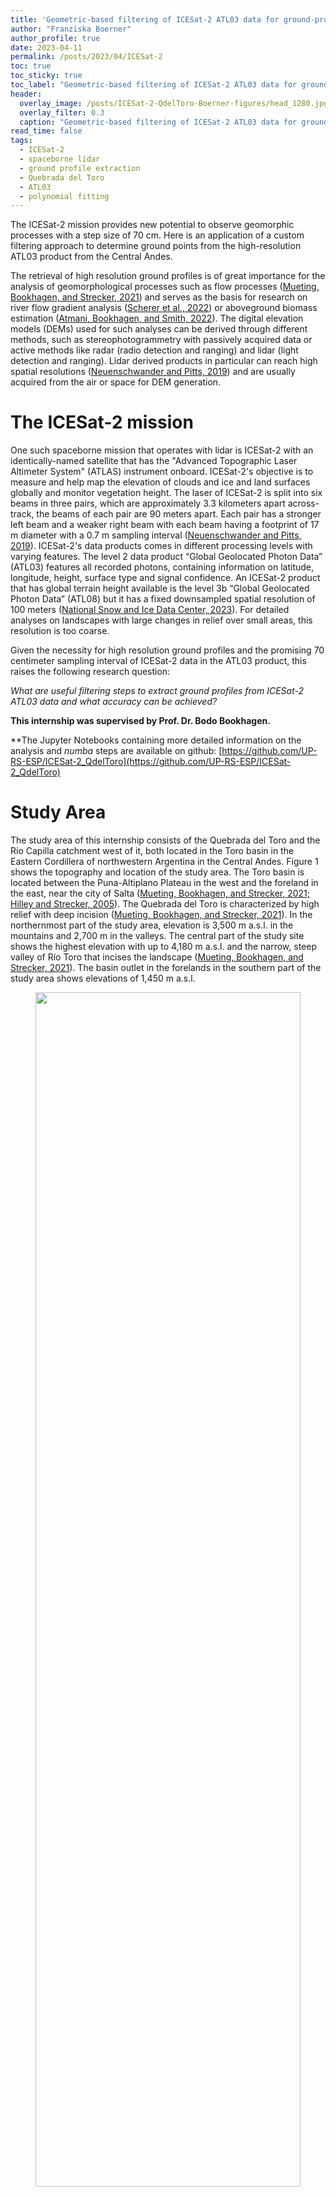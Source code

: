```yaml
---
title: 'Geometric-based filtering of ICESat-2 ATL03 data for ground-profile retrieval in the Quebrada del Toro, Argentina'
author: "Franziska Boerner"
author_profile: true
date: 2023-04-11
permalink: /posts/2023/04/ICESat-2
toc: true
toc_sticky: true
toc_label: "Geometric-based filtering of ICESat-2 ATL03 data for ground-profile retrieval in the Quebrada del Toro, Argentina"
header:
  overlay_image: /posts/ICESat-2-QdelToro-Boerner-figures/head_1280.jpg
  overlay_filter: 0.3
  caption: "Geometric-based filtering of ICESat-2 ATL03 data for ground-profile retrieval in the Quebrada del Toro, Argentina"
read_time: false
tags:
  - ICESat-2
  - spaceborne lidar
  - ground profile extraction
  - Quebrada del Toro
  - ATL03
  - polynomial fitting
---
```


The ICESat-2 mission provides new potential to observe geomorphic processes with a step size of 70 cm. Here is an application of a custom filtering approach to determine ground points from the high-resolution ATL03 product from the Central Andes.


The retrieval of high resolution ground profiles is of great importance for the analysis of geomorphological processes such as flow processes ([Mueting, Bookhagen, and Strecker, 2021](#sources)) and serves as the basis for research on river flow gradient analysis ([Scherer et al., 2022](#sources)) or aboveground biomass estimation ([Atmani, Bookhagen, and Smith, 2022](#sources)). The digital elevation models (DEMs) used for such analyses can be derived through different methods, such as stereophotogrammetry with passively acquired data or active methods like radar (radio detection and ranging) and lidar (light detection and ranging). Lidar derived products in particular can reach high spatial resolutions ([Neuenschwander and Pitts, 2019](#sources)) and are usually acquired from the air or space for DEM generation.

# The ICESat-2 mission

One such spaceborne mission that operates with lidar is ICESat-2 with an identically-named satellite that has the "Advanced Topographic Laser Altimeter System" (ATLAS) instrument onboard. ICESat-2's objective is to measure and help map the elevation of clouds and ice and land surfaces globally and monitor vegetation height.
The laser of ICESat-2 is split into six beams in three pairs, which are approximately 3.3 kilometers apart across-track, the beams of each pair are 90 meters apart. Each pair has a stronger left beam and a weaker right beam with each beam having a footprint of 17 m diameter with a 0.7 m sampling interval ([Neuenschwander and Pitts, 2019](#sources)).
ICESat-2's data  products comes in different processing levels with varying features. The level 2 data product “Global Geolocated Photon Data” (ATL03) features all recorded photons, containing information on latitude, longitude, height, surface type and signal confidence. An ICESat-2 product that has global terrain height available is the level 3b “Global Geolocated Photon Data” (ATL08) but it has a fixed downsampled spatial resolution of 100 meters ([National Snow and Ice Data Center, 2023](#sources)). For detailed analyses on landscapes with large changes in relief over small areas, this resolution is too coarse.

Given the necessity for high resolution ground profiles and the promising 70 centimeter sampling interval of ICESat-2 data in the ATL03 product, this raises the following research question:

*What are useful filtering steps to extract ground profiles from ICESat-2 ATL03 data and what accuracy can be achieved?*

**This internship was supervised by Prof. Dr. Bodo Bookhagen.**

**The Jupyter Notebooks containing more detailed information on the analysis and *numba* steps are available on github:
[https://github.com/UP-RS-ESP/ICESat-2_QdelToro](https://github.com/UP-RS-ESP/ICESat-2_QdelToro)

# Study Area

The study area of this internship consists of the Quebrada del Toro and the Río Capilla catchment west of it, both located in the Toro basin in the Eastern Cordillera of northwestern Argentina in the Central Andes. Figure 1 shows the topography and location of the study area.  The Toro basin is located between the Puna-Altiplano Plateau in the west and the foreland in the east, near the city of Salta ([Mueting, Bookhagen, and Strecker, 2021; Hilley and Strecker, 2005](#sources)).
The Quebrada del Toro is characterized by high relief with deep incision ([Mueting, Bookhagen, and Strecker, 2021](#sources)). In the northernmost part of the study area, elevation is 3,500 m a.s.l. in the mountains and 2,700 m in the valleys. The central part of the study site shows the highest elevation with up to 4,180 m a.s.l. and the narrow, steep valley of Río Toro that incises the landscape ([Mueting, Bookhagen, and Strecker, 2021](#sources)). The basin outlet in the forelands in the southern part of the study area shows elevations of 1,450 m a.s.l.

<center>
<figure>
<img src="https://github.com/UP-RS-ESP/up-rs-esp.github.io/raw/master/_posts/ICESat-2-QdelToro-Boerner-figures/qdt_map_dem2.png" width="100%" height="70%"><figcaption>Figure 1: Map of the Quebrada del Toro and Río Capilla catchment. The area of interest is outlined in white. The background GLO-30 DEM shows the geoid based elevation in the area. The six ICESat-2 beams are displayed by signal photons. The location of the study area is displayed red in the inset map with the ETOPO5 DEM in the background.</figcaption>
</figure>
</center>

# Datasets


ATL03 data can be accessed and downloaded as hdf5 files through the [Data Access Tool](https://nsidc.org/data/data-access-tool/ATL03/versions/5) of the NSIDC (National Snow and Ice Data Center). For this internship, a dataset from 29/05/2022 that goes through the center of the study area was chosen (see Figure 1). The reference ground track of the dataset is 1032, cycle number 15, segment number 8.

Each of the six ICESat-2 beams was extracted and then filtered for signal photons by the confidence flags that ATL03 data provides for every photon: flags 2 to 4 indicate low, medium and high confidence, respectively; photons that were labelled noise or unspecified were not used for analysis.
The distribution of photon confidence along the track can be seen in Figure 2.  
<center>
<figure>
<img src="https://github.com/UP-RS-ESP/up-rs-esp.github.io/raw/master/_posts/ICESat-2-QdelToro-Boerner-figures/photon_dist.png" width="100%" height="80%"><figcaption>Figure 2: Distribution of photon confidence flags for beam GT1L, plotted along the distance of the track against the photon height. Photons of low, medium, and high confidence are labeled signal photons to be used for the analysis. </figcaption>
</figure>
</center>


Validation data was used in the form of DEMs. Three DEMs were used with the addition of a global geoid dataset to correct for different height coordinate reference systems.

The first DEM used was the Quebrada del Toro 3m DEM, which was created in [Mueting, Bookhagen, and Strecker, 2021](#sources) from tri-stereo SPOT-7 satellite data. The DEM file was derived from [Zenodo](https://zenodo.org/record/5653779) and has a accuracy of 0.051 ± 1.915 m, but covers a smaller extent than the study area. Its vertical coordinate system is WGS84 ([Mueting, Bookhagen, and Strecker, 2021](#sources)).

Another high-resolution DEM was the Salta Sector 5.1 DEM by the Instituto Geográfico Nacional of Argentina with a spatial resolution of 5 meters. Its vertical reference system is the Sistema de Referencia Vertical Nacional del año 1971 (SRVN71), which is relative to the localized tide gauge measured in Mar del Plata, Argentina ([Instituto Geográfico Nacional, 2023](#sources)).

Additionally the Copernicus DEM in the GLO-30 instance was used. The data covers the global land surface and has a spatial resolution of 30 meters and an absolute vertical accuracy of <4 m, using the EGM2008 (EPSG: 3855) vertical coordinate system ([European Space Agency, 2022](#sources)).
To correct the difference in elevation between the ellipsoid and geoid based vertical coordinate systems, the WGS84-EGM2008 geoid conversion values ([Agisoft, 2023](#sources)) were added to the elevation of the GLO-30 DEM.

# Methods for Ground Profile Retrieval

## Eigenvalues

The local neighborhood of points can be analyzed to determine the local structure at those points. This is often done by calculating the 3D covariance matrix, also called 3D structure tensor. The structure tensor and its eigenvalues are common tools to extract geometric features from point clouds and to classify and interpret them ([Dittrich, Martin Weinmann, and Hinz, 2017](#sources)).

The idea was to extract ground photons based on eigenvalue ratio as quality characteristic. If points were distributed perfectly level without noise, the first eigenvalue of the covariance matrix ($$\lambda_{1}$$) were 0, as the vertical extent and therefore vertical variance is 0. The second eigenvalue $$\lambda_{2}$$ is determined by the horizontal extent and its variance. The ratio of $$\lambda_{2}/\lambda_{1}$$ therefore would be infinite and not defined. If noise is added to the level points, $$\lambda_{1}$$ increases as a result of the increase of vertical variance in the points. This would in return allow for a valid result of the $$\lambda_{2}/\lambda_{1}$$ ratio: the lower the vertical variance, the higher the ratio. For real lidar data, this ratio was thought to give information on the neighborhood characteristics of photons: photons that have a certain ratio as attribute could be assumed to be close together enough that they could be classified as ground surface photons.


To implement this, the nearest neighborhood of each point was determined with a k-d tree. Beam GT1L was chosen as test data. The neighborhood was then used as input data for the covariance matrix of which the eigenvalues were calculated. To make the calculation more robust against outliers, a randomizer was implemented that would calculate the eigenvalues of a randomly chosen 75% of points, store them, repeat the same process with new random 75% points and compute the mean of both $$\lambda_{1}$$ and $$\lambda_{2}$$ and their standard deviations from the randomizer. This was repeated for all neighborhoods. To speed up computation, numba was used for parallelization.

The result was a sorted pair of eigenvalues and their corresponding standard deviation. This was tested for different neighborhood sizes, as the chosen size affects the eigenvalue magnitudes and therefore all products derived from the eigenvalues. Smaller neighborhoods lead to higher values for $$\lambda_{1}$$ and $$\lambda_{2}$$, the ratio becomes noisier. If the neighborhood is chosen too big, details in the relief cannot be picked up on anymore. Results were more significant with heavy point density-based outlier filtering before calculating the eigenvalues. Figure 3 shows eigenvalues and their ratio for different neighborhood sizes.

A ratio threshold was chosen experimentally. Figure 4 shows the ratio and ratio threshold used for filtering: all photons whose 100-photon neighborhood eigenvalue ratio exceeded 50 were classified as ground photons. Problems show in the inequality of ground photon distribution across the scene: in some areas no photon was labeled ground, in others effectively every photon exceeded the ratio threshold. This made the eigenvalue approach unsuitable for ground profile retrieval.

<center>
<figure>
<img src="https://github.com/UP-RS-ESP/up-rs-esp.github.io/raw/master/_posts/ICESat-2-QdelToro-Boerner-figures/eva12.png" width="90%" height="70%"><figcaption>Figure 3: Magnitude and ratio of eigenvalues 1 and 2 for all neighborhood sizes. </figcaption>
</figure>
</center>

<center>
<figure>
<img src="https://github.com/UP-RS-ESP/up-rs-esp.github.io/raw/master/_posts/ICESat-2-QdelToro-Boerner-figures/evaratio.png" width="90%" height="70%"><figcaption>Figure 4: Using eigenvalue ratio (neighborhood size: 100) and a threshold of 50 for ground photon retrieval. The photons that have a eigenvalue ratio above that threshold do not represent ground photons well.</figcaption>
</figure>
</center>

## Polynomial Fitting

A different approach to the goal of ground profile retrieval was polynomial fitting through polynomial least-squares regression. The fitting returns polynomial coefficients, with the corresponding polynomial function defining the relationship between x-values (distance along track) and y-values (elevation) as defined in

$$ y = f(x) = \sum_{k=0}^{n} a_k x^k $$

In Python the function ``numpy.polynomial.polynomial.Polynomial.fit`` was used. In the function weights can be included, which apply to the unsquared residual ([NumPy Developers, 2023](#sources)). Here, weights were assigned to each point based on the density of the point's nearest neighborhood, with low weights for low density and high weights for high density neighborhoods, scaled to values between 0 and 1.

For the calculation of the polynomial fit the nearest neighborhood of each photon was derived with a k-d tree. For each neighborhood the polynomial fit was calculated and coefficients and resulting elevation were returned. Using a randomizer was unnecessary as the coefficients are not affected by it. The result of the polynomial fitting is an estimation of the surface area. It is discrete, as the x-values are discrete, non-continuous values for which a corresponding y-value exists. To achieve better results, the resulting elevation was first filtered for outlier photons from the ATL03 signal photons and then smoothed. Smoothing was implemented with Gaussian average smoothing with a sigma of 5. It increases the standard deviation of residuals between smoothed fit and the photons, but removes sharp edges.

Two parameters had to be determined to find a best polynomial fit: the degree of the polynomial function and the neighborhood size that the fit is calculated for. To determine the best suited parameters, one strong beam was chosen (GT1L) and subsetted to a 20 kilometer segment (0 to 20 km distance along track), to save on computational power.

First, the neighborhood size (in the following called "kN") was analyzed. As opposed to eigenvalues and eigenvectors, kN was found to not affect the polynomial fitting to a large degree.
The calculated differences between the kN smoothed fits and residuals to the GLO-30 DEM showed very similar values between all analyzed kN values. The largest differences appear where gaps are present. Setting kN lower than 50 increases noisiness, above kN = 150 the initial polynomial fit is too smooth to catch details of topography. As the polynomial fit of kN = 150 had the best mean and standard deviation of residuals with the GLO-30 DEM, kN = 150 was chosen for the remaining analysis.  

The degrees of the polynomial function that were tested against were linear (1<sup>st</sup> degree), quadratic (2<sup>nd</sup> degree) and cubic (3<sup>rd</sup> degree).
While computation time for the kN testing was relatively similar for all kN, the computation time increases as a multiple of the tested degree, making cubic fitting very time expensive. Comparing the polynomial fits to the GLO-30 DEM shows that linear polynomial fitting gives the best results, so the remaining ground photon retrieval was conducted with linear fitting.

Additionally an outlier filtered beam subset was tested, as the signal photons include a small number of outlier photons. A threshold of two percent was chosen, meaning the 2% points with the lowest neighborhood density were removed. The statistics show lower mean and standard deviation in residuals to the photons, but higher mean and standard deviation in residuals to the GLO-30 DEM. Therefore the analysis was conducted on the full signal photon beam.

With the best parameters for the polynomial fit determined (no filtering, kN = 150, degree = 1 (linear)), the fit was then used to test ground photon retrieval. For this, residuals were removed iteratively. First, the polynomial fit on the entire GT1L beam was calculated, smoothed and checked for effects from outlier photons. Then, residuals of photons and the smoothed fit were calculated. Photons and residuals were then split in 30 m alongtrack distance bins. Within those bins the residuals that were outside of the lowest 20<sup>th</sup> and upper 20<sup>th</sup> percentile range were removed. The bins with the remaining photons were then concatenated again and used as input for the next iteration. The binning ensured a regulated removal of residuals across the entire alongtrack distance instead of concentrated removal in areas with particularly high residuals.

```python
# set up full length swath and duplicate it for iterating over
xy = ATL_conf[['alongtrack_base', 'Photon_Height']].to_numpy()
xy_loop = np.array(xy, copy=True)

# loop 4 times: bin swath in 30 m segments, remove residuals of lower and upper 20th percentile, concatenate swath segments and repeat
# in the end, only the points with the least difference to photons should be left --> ground profile photons
# assumes residuals are normal distributed
for i in range(4):
    print(f'Loop {i+1}')
    print(f'Number of photons: {len(xy_loop)}')
    # calculate linear fit on kN = 150, smooth, remove outliers
    coeffs, pfit_elev = polyfit_numpy(xy_loop, 150, 1)
    pfit_elev_smooth = gaussian_filter(pfit_elev, sigma=5)
    pfit_elev_smooth[np.abs(xy_loop[:,1]-pfit_elev_smooth) > 50] = np.nan
    print(f'Number of elements in smoothed polyfit: {np.sum(~np.isnan(pfit_elev_smooth))}')

    # suppress 'All-NaN slice encountered' or 'Mean of empty slice' RuntimeWarnings that will occur
    with warnings.catch_warnings():
        warnings.simplefilter("ignore", category=RuntimeWarning)
        # statistics on photon residuals
        residuals = xy_loop[:,1] - pfit_elev_smooth
        print(f'Max residual at index {np.nanargmax(residuals)} with {np.nanmax(residuals):.2f} m')
        print(f'Min residual at index {np.nanargmin(residuals)} with {np.nanmin(residuals):.2f} m')
        print(f'StDev of residuals: {np.nanstd(residuals):.2f}')

        # split photons and residuals into 30 m bins
        split_at = xy_loop[:, 0].searchsorted(np.arange(0, int(max(xy_loop[:,0])), 30))
        xy_bins = np.split(xy_loop, split_at)
        residuals_bins = np.split(residuals, split_at)

        # empty list to catch filtered photon bins
        new_xy_bins = []
        for j in range(len(xy_bins)):
            # retrieve indices where residuals are in 20-80th residual percentile
            filtered_ind, = np.where((residuals_bins[j] > np.nanpercentile(residuals_bins[j], 20)) &
                                     (residuals_bins[j] < np.nanpercentile(residuals_bins[j], 80)))
            # save photons at valid indices
            new_xy_bins.append(xy_bins[j][filtered_ind])
        # regroup bins back to full array
        xy_loop = np.concatenate(new_xy_bins)
        np.save(f'xy_loop_{i}.npy', xy_loop)

    print(f'No of ground photon candidates: {xy_loop.shape[0]}\n')
```

In total, four iterations of polyfitting were performed on GT1L, reducing the number of photons from 184,825 to 20,440. The first iteration shows the maximum residuals of the unfiltered beam and their standard deviation, in the second iteration of the loop the residuals' range and standard deviation have decreased as a result of the first residual filtering. If the beam is filtered further, however, the residual range and standard deviation becomes higher again, as the printed statistics of iteration three and four show. The beam also starts to miss chunks of points. Therefore, photons were only residual filtered once for the final ground photons.

In the final step, all six tracks were analyzed for polynomial fits and ground photons. The beams were filtered for confidence signals and converted into numpy arrays for the polynomial filtering. The resulting residuals were filtered by lowest and upper 20<sup>th</sup> percentile and the remaining ground photons again subjected to a polynomial fitting. From the indices of the remaining points a GeoDataFrame with the values of the DEMs at the location of the points was constructed with the data from the polynomial fitting and smoothing attached to it. The differences between the ground photons of the filtered point clouds and the DEMs were then analyzed to assess the accuracy.

## Other algorithms
Two other unsupervised nonparametric methods were tested to assess general suitability for ground approximation from the ground photons.

A regression method that works with weights as well is the locally weighted scatter plot smoothing method (LOWESS). With LOWESS, a fraction is set, which defines how many points ($$N * fraction$$) are chosen for the nearest neighborhood of a point to perform weighted linear regression on with $$N$$ being the length of the dataset used. The regression estimates a $$y_{smooth}$$ for the neighborhood and then moves on to the next point, resulting in a smoothed estimation of y-values for every x-value ([statsmodels, 2023](#sources)). For the calculation, ``statsmodels.nonparametric.smoothers_lowess.lowess`` was used with a variable fraction so the neighborhood size would be 100.

The Kalman filter tracks the state of a system or object that is being measured. As the measurements have noise, the "true" state is unknown, which the Kalman filter estimates ([Daniel Duckworth, 2022](#sources)). The filter uses the measured observations and their uncertainties plus an initial state and its uncertainty as input. From this, the Kalman gain can be calculated which can then estimate the system state and its uncertainty, which is then in turn used to iteratively reach closer to the true state as new measurements are used to feed the algorithm and the uncertainties are updated and converging towards zero ([Alex Becker, 2023](#sources)).
Here a one-dimensional Kalman filter was used, which tracks a single state variable, in this case elevation. From the Python package ``pykalman`` the Kalman filter was initialized with the initial state of the elevation value of the first photon and then the Kalman smoothing algorithm plus Gaussian smoothing was used.

The three methods were fitted to the ground photons and from the residuals the root-mean-square error (RMSE) was calculated to identify the method with the best fitting ground approximation.


# Ground Photons and Profile Retrieval

The polynomial fitting and consequent removal of residuals above the threshold worked to different degrees for the six beams.

On the strong beams, residual filtering improved the residual range noticeably. For the weak beams, the maximum residuals did not change much, however standard deviation decreased for all tracks.

As Figure 5 shows that the center beam pair the ground photons and corresponding DEM values fit together well but the weak beams show more deviation with valleys and peaks that are not present in the DEMs.

<center>
<figure>
<img src="https://github.com/UP-RS-ESP/up-rs-esp.github.io/raw/master/_posts/ICESat-2-QdelToro-Boerner-figures/DEM_Swath2.png" width="48%" /><img src="https://github.com/UP-RS-ESP/up-rs-esp.github.io/raw/master/_posts/ICESat-2-QdelToro-Boerner-figures/DEM_Swath3.png" width="48%" /><figcaption>Figure 5: Ground photons and DEM values of strong (left) and weak (right) center (GT2L and GT2R) beams. The right beam shows surface features that are neither present in the left beam nor the DEMs.</figcaption>
</figure>
</center>

The accuracy of the polynomial fit can be analysed with statistics of the residuals between DEMs and the ground photons, shown in Figure 6. The residuals vary between DEMs and beams.

In the strong beams, the residuals' spread ranges from 50.2 m (SPOT 3m on Beam GT2L) to 104.5 m (GLO-30 on Beam GT2L). Beam GT2L shows the most variation in residual range between the DEMs. The mean value of the residuals ranges from 0.13 (Salta on Beam GT2L) to 6.80 (SPOT on Beam GT3L). The Salta DEM shows the lowest mean residual values, followed by GLO-30 and then SPOT. The median residual is close to the mean residual especially for Salta and SPOT, indicating symmetric normal distributed residuals. For the GLO-30 DEM the median is closer to zero than the mean for all three strong beams, indicating a slight skew in the GLO-30 residuals. The standard deviation of the residuals ranges from 3.21 (Salta on Beam GT2L) to 7.00 (GLO-30 on Beam GT2L). For all strong beams, GLO-30 has the highest standard deviation of residuals, followed by SPOT and then Salta.

In the weaker beams, the distribution of residuals is different. The range of residuals is much larger for all weak beams than for the strong beams, with the smallest range measuring 208.6 m (GLO-30 on Beam GT1R) and the largest 505.2 m (GLO-30 on Beam GT2R). The ranges are especially large for beam GT2R. The mean and median residual values are very similar in magnitude as the strong beam values for most beams and DEMs except for SPOT on the GT2R beam (mean value of residuals of 9.19). The standard deviation, however, is noticeably higher than for the strong beams, ranging from 9.89 (Salta on Beam GT1R) to (SPOT on Beam GT2R).

<center>
<figure>
<img src="https://github.com/UP-RS-ESP/up-rs-esp.github.io/raw/master/_posts/ICESat-2-QdelToro-Boerner-figures/residuals_dems.png" width="100%" height="80%"><figcaption>Figure 6: Residuals of ground photons and DEMs, left side: distribution along the track, right side: density histograms </figcaption>
</figure>
</center>

<center>
<figure>
<img src="ICESat-2-QdelToro-Boerner-ICESat-2-QdelToro-Boerner-https://github.com/UP-RS-ESP/up-rs-esp.github.io/raw/master/_posts/ICESat-2-QdelToro-Boerner-figures/profiles_gt1l.png" width="100%" height="80%"><figcaption>Figure 7: Ground approximation with different approaches: polynomial fitting, locally weighted scatterplot smoothing (LOWESS), Kalman filtering, ATL08 data (DRAGANN algorithm), and DEMs for GT1L. RMSE was calculated for the full beam. </figcaption>
</figure>
</center>

Figure 7 shows the approximation of ground with different algorithms and DEMs on beam GT1L. Here, also, the linear polynomial fit fits the filtered ground photons well, especially in flat areas with consecutive photon coverage. Problems arise in areas with data gaps (see lower left subplot of Figure 7) and areas with great changes in topography elevation over a small distance (lower right subplot of Figure 7), where the polynomial fit does not approximate the gaps well or does not fully fit the depth of deep valleys or tall peaks.

The LOWESS method and Kalman filter were plotted against the photons and DEMs as well along with the RMSE of the residuals to the ground photons. Compared to the polynomial fit, they fit the ground photons better, which becomes apparent in the statistics: LOWESS and Kalman result in a RMSE of residuals of under two meters (1.92 and 1.38 m, respectively) compared to 2.78 m for the polyfit. Especially the Kalman approximation fits gaps, valleys and peaks well.  

<center>
<figure>
<img src="https://github.com/UP-RS-ESP/up-rs-esp.github.io/raw/master/_posts/ICESat-2-QdelToro-Boerner-figures/profiles_gt1r.png" width="100%" height="80%"><figcaption>Figure 8: Ground approximation with different approaches: polynomial fitting, locally weighted scatterplot smoothing (LOWESS), Kalman filtering, ATL08 data (DRAGANN algorithm), and DEMs for GT1R. RMSE was calculated for the full beam. </figcaption>
</figure>
</center>

The same approach on one of the weak beams, GT1R, as shown in Figure 8, shows different results than for GT1L. Overall, all algorithms produce worse results than for the strong beam, both visually visible and statistically. The polyfit residuals have the highest RMSE of all three tested ground retrieval methods (9.55 m), however it is also high for the Kalman filtering (9.13 m). The LOWESS method results in the lowest residual RMSE at 7.22 m.  
While the Kalman filter interpolates data gaps with a "staircase effect" and the polyfit method skips gaps (see lower left subplot of Figure 7), the LOWESS method interpolates linearly between the pixels at the borders of the gap, resulting in a cleaner full approximation of the ground.

As Table 1 shows, the results of the RMSE on the residuals followed the same pattern as described here for GT1L and GT1R, only for GT2R the RMSE of LOWESS and the Kalman filter is almost identical.


Table 1: RMSE in [m] for residuals between each beam's ground photons and the ground approximation from the respective method

| Beam | Polyfit | LOWESS | Kalman |
|------|---------|--------|--------|
| GT1L | 2.78    | 1.92   | 1.38   |
| GT1R | 9.49    | 7.22   | 9.13   |
| GT2L | 4.03    | 2.50   | 1.55   |
| GT2R | 10.64   | 9.81   | 9.81   |
| GT3L | 2.99    | 1.98   | 1.33   |
| GT3R | 9.48    | 7.30   | 7.41   |


# Assessments of Results

The results show the ability of geometric based methods to derive ground profiles from ICESat-2 signal photons. After the eigenvalue approach was not successful, the polynomial fit was used to establish ground photons from the raw signal photons on which a ground profile was fitted with three different algorithms.
The ground profile photon extraction was based on a residual percentile filtering approach, which thin the ground profiles out too much when used too much. With filtering once, the resulting ground profile photons are suitable, but could be reduced more by using an averaging approach as presented in [Atmani, Bodo Bookhagen, and Smith, 2022](#sources) to retrieve a subset of photons that has less elevation extent.

The accuracy assessment with the DEMs shows that the extraction worked mostly well, especially for the strong beams. Here the mean, median, and standard deviation values are reasonable but the range of residuals is high overall, likely due to fitting issues in peaks and valleys as seen in Figure 7. An offset to the Salta DEM was expected, due to differences in the vertical reference system, however the ground photons fit it the best, except for beams GT2R and GT3R. These values can also be affected by the residual removal due to errors in the DEM. The SPOT DEM showed a generally large offset, but no large differences in mean and median except for GT2R that would indicated skewedness in the residuals.
The other DEMs, Salta and GLO-30, showed more differences between mean and median, depending on the beam. This could be due to topographic effects like steep slopes that suffer under larger DEM resolutions where some residual to photons of small-scale topographical features increase.  
Generally, the differences between the DEM and ICESat-2 resolutions have to be taken into consideration also, as values cannot be compared directly, especially with the lower resolution GLO-30 DEM.
The weaker beams showed larger ranges and standard deviations of residuals due to large data gaps and the issues the polynomial fit had to work around them (see Fig. 8).

Fitting the three methods polynomial fit, LOWESS and Kalman to the ground photons showed good results.  
Since the RMSE is sensitive to large outliers, it shows that for the strong beams the Kalman filter reaches the best fit as RMSE is lowest, the metric increases for LOWESS and then again for the polynomial fit. On the weak beams with large regions with low photon density and with the poor gap handling of both Kalman and the polynomial fit, single residuals get much larger, increasing the RMSE for Kalman and the polynomial fit compared to LOWESS.

These results show that the Kalman filter is very suitable for the ragged terrain used in this project, if the coverage of the area is good and the density of photons is high with no gaps. For sparse datasets, the Kalman filter creates an approximation with staircase effects in gaps and also fits the points too closely, even with smoothing, resulting in unnatural ground approximation. For the weak beams, should they be used, the LOWESS method can be a good alternative for surface reconstruction that needs neither smoothing nor major adjustments for gaps.
The polynomial fit performs worse than both other algorithms, but could perhaps be improved by decreasing the neighborhood size. Additionally to that, the Kalman could be deployed with adjusted parameters as only a very basic parameter set (initial mean state) was used here.
For future research, one objective could be to test LOWESS and Kalman on not-residual-filtered signal photons for ground photon retrieval and extend the methods used here.


# Sources

Mueting, A., Bookhagen, B., and Strecker, M. R. (2021). “Identification of Debris-Flow Channels Using High-Resolution Topographic Data: A Case Study in the Quebrada Del Toro, NW Argentina”. In: Journal of Geophysical Research: Earth Surface 126(12). DOI: 10.1029/2021JF006330.

Scherer, Daniel et al. (2022). “ICESat-2 Based River Surface Slope and Its Impact on Water Level Time Series From Satellite Altimetry”. In: Water Resources Research 58(11). DOI:10.1029/2022WR032842.

Atmani, Farid, Bookhagen, Bodo, and Smith, Taylor (2022). “Measuring Vegetation Heights and Their Seasonal Changes in the Western Namibian Savanna Using Spaceborne Lidars”. In: Remote Sensing 14(12). DOI: 10.3390/rs14122928.

Neuenschwander, Amy and Pitts, Katherine (2019). “The ATL08 Land and Vegetation Product for the ICESat-2 Mission”. In: Remote Sensing of Environment 221. DOI: 10.1016/j.rse.2018.11.005.

National Snow and Ice Data Center (2023). ICESat-2 Product Overviews. URL: https://nsidc.org/data/icesat-2/products (visited on 15/2/2022).

Hilley, George E. and Strecker, Manfred R. (2005). “Processes of Oscillatory Basin Filling and Excavation in a Tectonically Active Orogen: Quebrada Del Toro Basin, NW Argentina”. In: Geological Society of America Bulletin 117(7). DOI: 10.1130/B25602.1.

Instituto Geográfico Nacional (2023). Consultas Frecuentes. URL: https://www.ign.gob.ar/NuestrasActividades/Geodesia/Nivelacion/faq (visited on 7/3/2023).

European Space Agency (2022). Copernicus Digital Elevation Model. URL: https://doi.org/10.5270/ESA-c5d3d65.

Agisoft (2023). Global Geoid Models. URL: https://www.agisoft.com/downloads/geoids/(visited on 27/1/2023).

Dittrich, André, Weinmann, Martin, and Hinz, Stefan (2017). “Analytical and Numerical Investigations on the Accuracy and Robustness of Geometric Features Extracted from 3D Point Cloud Data”. In: ISPRS Journal of Photogrammetry and Remote Sensing 126. DOI:10.1016/j.isprsjprs.2017.02.012.

NumPy Developers (2023). Numpy.Polynomial.Polynomial.
Polynomial.Fit. URL: https://numpy.org/doc/stable/reference/generated/numpy.polynomial.polynomial.polyfit.html (visited on 7/3/2023).

statsmodels (2023). Statsmodels.Nonparametric.Smoothers_lowess.Lowess. URL: https://www.statsmodels.org/dev/generated/statsmodels.nonparametric.smoothers_lowess.lowess.html (visited on 24/3/2023).

Daniel Duckworth (2023). Kalman Filter User’s Guide. URL: https://pykalman.github.io/#kalman-filter-user-s-guide (visited on 24/3/2023).

Alex Becker (2023). Kalman Filter In One Dimension. URL: https://www.kalmanfilter.net/kalman1d.html (visited on 24/3/2023).
